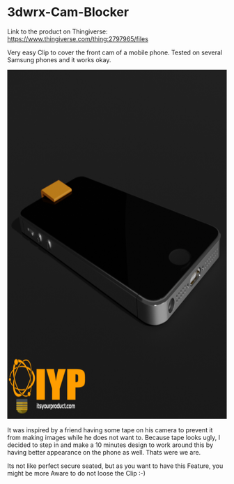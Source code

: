 # 3dwrx-Cam-Blocker


Link to the product on Thingiverse:
https://www.thingiverse.com/thing:2797965/files


Very easy Clip to cover the front cam of a mobile phone.
Tested on several Samsung phones and it works okay.

<p align="center">
  <img 
    width="800"
    height="800"
    src="https://github.com/thomaszipf/3dwrx-Cam-Blocker/blob/main/Images/Cam-Blocker.PNG"
  >
</p>

It was inspired by a friend having some tape on his camera to prevent it from making images while he does not want to. Because tape looks ugly, I decided to step in and make a 10 minutes design to work around this by having better appearance on the phone as well.
Thats were we are.

Its not like perfect secure seated, but as you want to have this Feature, you might be more Aware to do not loose the Clip :-)
